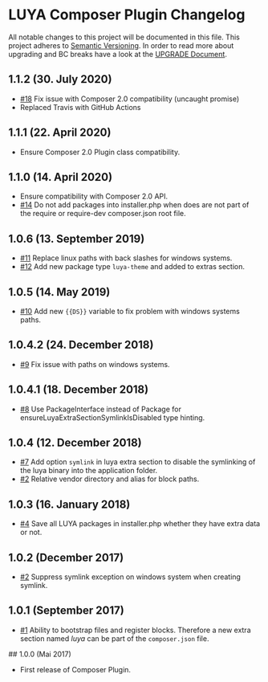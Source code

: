 # LUYA Composer Plugin Changelog

All notable changes to this project will be documented in this file. This project adheres to [Semantic Versioning](http://semver.org/).
In order to read more about upgrading and BC breaks have a look at the [UPGRADE Document](UPGRADE.md).

## 1.1.2 (30. July 2020)

- [#18](https://github.com/luyadev/luya-composer/pull/18) Fix issue with Composer 2.0 compatibility (uncaught promise)
- Replaced Travis with GitHub Actions

## 1.1.1 (22. April 2020)

- Ensure Composer 2.0 Plugin class compatibility.

## 1.1.0 (14. April 2020)

- Ensure compatibility with Composer 2.0 API.
- [#14](https://github.com/luyadev/luya-composer/issues/14) Do not add packages into installer.php when does are not part of the require or require-dev composer.json root file.

## 1.0.6 (13. September 2019)

- [#11](https://github.com/luyadev/luya-composer/issues/11) Replace linux paths with back slashes for windows systems.
- [#12](https://github.com/luyadev/luya-composer/pull/12) Add new package type `luya-theme` and added to extras section.

## 1.0.5 (14. May 2019)

- [#10](https://github.com/luyadev/luya-composer/issues/10) Add new `{{DS}}` variable to fix problem with windows systems paths.

## 1.0.4.2 (24. December 2018)

- [#9](https://github.com/luyadev/luya-composer/issues/9) Fix issue with paths on windows systems.

## 1.0.4.1 (18. December 2018)

- [#8](https://github.com/luyadev/luya-composer/issues/8) Use PackageInterface instead of Package for ensureLuyaExtraSectionSymlinkIsDisabled type hinting.

## 1.0.4 (12. December 2018)

- [#7](https://github.com/luyadev/luya-composer/issues/7) Add option `symlink` in luya extra section to disable the symlinking of the luya binary into the application folder.
- [#2](https://github.com/luyadev/luya-composer/issues/2) Relative vendor directory and alias for block paths.

## 1.0.3 (16. January 2018)

- [#4](https://github.com/luyadev/luya-composer/issues/4) Save all LUYA packages in installer.php whether they have extra data or not.

## 1.0.2 (December 2017)

- [#2](https://github.com/luyadev/luya-composer/issues/2) Suppress symlink exception on windows system when creating symlink.

## 1.0.1 (September 2017)

- [#1](https://github.com/luyadev/luya-composer/issues/1) Ability to bootstrap files and register blocks. Therefore a new extra section named _luya_ can be part of the `composer.json` file.

## 1.0.0 (Mai 2017)

- First release of Composer Plugin.
